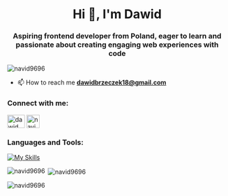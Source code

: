 <h1 align="center">Hi 👋, I'm Dawid</h1>
<h3 align="center">Aspiring frontend developer from Poland, eager to learn and passionate about creating engaging web experiences with code</h3>

<p align="left"> <img src="https://komarev.com/ghpvc/?username=navid9696&label=Profile%20views&color=0e75b6&style=flat" alt="navid9696" /> </p>

- 📫 How to reach me **dawidbrzeczek18@gmail.com**

<h3 align="left">Connect with me:</h3>
<p align="left">
<a href="https://fb.com/dawid.brzeczek.5" target="blank"><img align="center" src="https://raw.githubusercontent.com/rahuldkjain/github-profile-readme-generator/master/src/images/icons/Social/facebook.svg" alt="dawid.brzeczek.5" height="30" width="40" /></a>
<a href="https://www.codewars.com/users/navid9696" target="blank"><img align="center" src="https://cloud.githubusercontent.com/assets/2475572/4743290/2dcf20cc-5a26-11e4-89fb-62b861e5b29c.png" alt="navid9696" height="30" width="30" /></a>
</p>

<h3 align="left">Languages and Tools:</h3>

[![My Skills](https://skillicons.dev/icons?i=html,css,sass,bootstrap,js,ts,gulp,,nextjs,react,tailwind,materialui,mongodb,nodejs,git,vscode)](https://skillicons.dev)


<p><img align="left" src="https://github-readme-stats.vercel.app/api/top-langs?username=navid9696&show_icons=true&locale=en&layout=compact" alt="navid9696" /></p>

<p>&nbsp;<img align="center" src="https://github-readme-stats.vercel.app/api?username=navid9696&show_icons=true&locale=en" alt="navid9696" /></p>

<p><img align="center" src="https://github-readme-streak-stats.herokuapp.com/?user=navid9696&" alt="navid9696" /></p>
